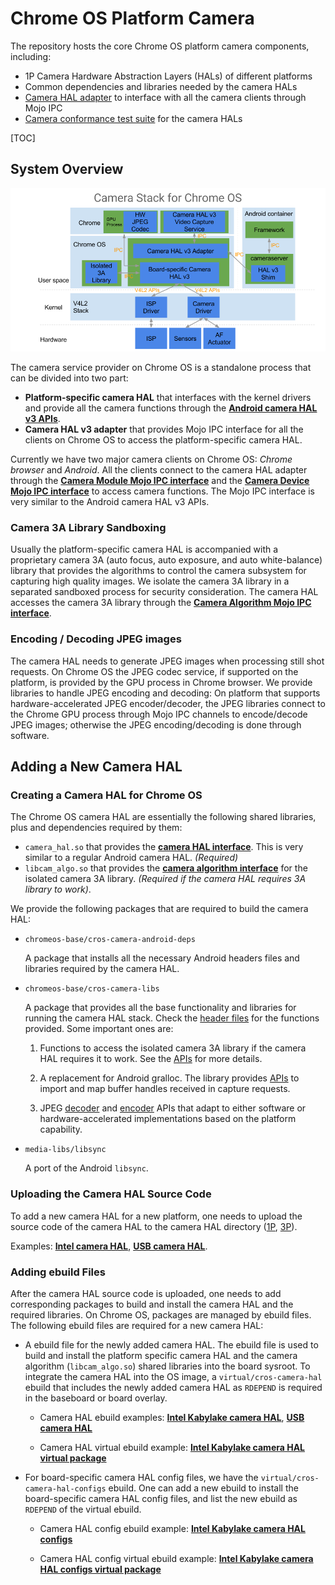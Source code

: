 # Chrome OS Platform Camera

The repository hosts the core Chrome OS platform camera components, including:

-   1P Camera Hardware Abstraction Layers (HALs) of different platforms
-   Common dependencies and libraries needed by the camera HALs
-   [Camera HAL adapter](hal_adapter) to interface with all the camera clients
    through Mojo IPC
-   [Camera conformance test suite](camera3_test) for the camera HALs

[TOC]

## System Overview

![Chrome OS camera stack](docs/images/cros_camera_stack.png)

The camera service provider on Chrome OS is a standalone process that can be
divided into two part:

-   **Platform-specific camera HAL** that interfaces with the kernel drivers and
    provide all the camera functions through the
    [**Android camera HAL v3 APIs**](android/header_files/include/hardware/libhardware/include/hardware/camera3.h).
-   **Camera HAL v3 adapter** that provides Mojo IPC interface for all the
    clients on Chrome OS to access the platform-specific camera HAL.

Currently we have two major camera clients on Chrome OS: _Chrome browser_ and
_Android_. All the clients connect to the camera HAL adapter through the
[**Camera Module Mojo IPC interface**](mojo/camera_common.mojom) and the
[**Camera Device Mojo IPC interface**](mojo/camera3.mojom) to access camera
functions. The Mojo IPC interface is very similar to the Android camera HAL v3
APIs.

### Camera 3A Library Sandboxing

Usually the platform-specific camera HAL is accompanied with a proprietary
camera 3A (auto focus, auto exposure, and auto white-balance) library that
provides the algorithms to control the camera subsystem for capturing high
quality images. We isolate the camera 3A library in a separated sandboxed
process for security consideration. The camera HAL accesses the camera 3A
library through the
[**Camera Algorithm Mojo IPC interface**](mojo/algorithm/camera_algorithm.mojom).

### Encoding / Decoding JPEG images

The camera HAL needs to generate JPEG images when processing still shot
requests. On Chrome OS the JPEG codec service, if supported on the platform, is
provided by the GPU process in Chrome browser. We provide libraries to handle
JPEG encoding and decoding: On platform that supports hardware-accelerated JPEG
encoder/decoder, the JPEG libraries connect to the Chrome GPU process through
Mojo IPC channels to encode/decode JPEG images; otherwise the JPEG
encoding/decoding is done through software.

## Adding a New Camera HAL

### Creating a Camera HAL for Chrome OS

The Chrome OS camera HAL are essentially the following shared libraries, plus
and dependencies required by them:

-   `camera_hal.so` that provides the
    [**camera HAL interface**](android/header_files/include/hardware/libhardware/include/hardware/camera_common.h).
    This is very similar to a regular Android camera HAL. _(Required)_
-   `libcam_algo.so` that provides the
    [**camera algorithm interface**](include/cros-camera/camera_algorithm.h) for
    the isolated camera 3A library. _(Required if the camera HAL requires 3A
    library to work)_.

We provide the following packages that are required to build the camera HAL:

-   `chromeos-base/cros-camera-android-deps`

    A package that installs all the necessary Android headers files and
    libraries required by the camera HAL.

-   `chromeos-base/cros-camera-libs`

    A package that provides all the base functionality and libraries for running
    the camera HAL stack. Check the [header files](include/cros-camera) for the
    functions provided. Some important ones are:

    1.  Functions to access the isolated camera 3A library if the camera HAL
        requires it to work. See the
        [APIs](include/cros-camera/camera_algorithm.h) for more details.

    2.  A replacement for Android gralloc. The library provides
        [APIs](include/cros-camera/camera_buffer_manager.h) to import and map
        buffer handles received in capture requests.

    3.  JPEG [decoder](include/cros-camera/jpeg_decode_accelerator.h) and
        [encoder](include/cros-camera/jpeg_encode_accelerator.h) APIs that adapt
        to either software or hardware-accelerated implementations based on the
        platform capability.

-   `media-libs/libsync`

    A port of the Android `libsync`.

### Uploading the Camera HAL Source Code

To add a new camera HAL for a new platform, one needs to upload the source code
of the camera HAL to the camera HAL directory ([1P](hal),
[3P](https://source.chromium.org/chromiumos/chromiumos/codesearch/+/main:src/platform/camera/hal/)).

Examples:
[**Intel camera HAL**](https://source.chromium.org/chromiumos/chromiumos/codesearch/+/main:src/platform/camera/hal/intel/),
[**USB camera HAL**](hal/usb).

### Adding ebuild Files

After the camera HAL source code is uploaded, one needs to add corresponding
packages to build and install the camera HAL and the required libraries. On
Chrome OS, packages are managed by ebuild files. The following ebuild files are
required for a new camera HAL:

-   A ebuild file for the newly added camera HAL. The ebuild file is used to
    build and install the platform specific camera HAL and the camera algorithm
    (`libcam_algo.so`) shared libraries into the board sysroot. To integrate the
    camera HAL into the OS image, a `virtual/cros-camera-hal` ebuild that
    includes the newly added camera HAL as `RDEPEND` is required in the
    baseboard or board overlay.

    -   Camera HAL ebuild examples: [**Intel Kabylake camera HAL**],
        [**USB camera HAL**]

    -   Camera HAL virtual ebuild example:
        [**Intel Kabylake camera HAL virtual package**]

-   For board-specific camera HAL config files, we have the
    `virtual/cros-camera-hal-configs` ebuild. One can add a new ebuild to
    install the board-specific camera HAL config files, and list the new ebuild
    as `RDEPEND` of the virtual ebuild.

    -   Camera HAL config ebuild example:
        [**Intel Kabylake camera HAL configs**]

    -   Camera HAL config virtual ebuild example:
        [**Intel Kabylake camera HAL configs virtual package**]

[**Intel Kabylake camera HAL**]: https://chromium.googlesource.com/chromiumos/overlays/board-overlays/+/HEAD/chipset-kbl/media-libs/cros-camera-hal-intel-ipu3/
[**USB camera HAL**]: https://chromium.googlesource.com/chromiumos/overlays/chromiumos-overlay/+/HEAD/media-libs/cros-camera-hal-usb/
[**Intel Kabylake camera HAL virtual package**]: https://chromium.googlesource.com/chromiumos/overlays/board-overlays/+/HEAD/baseboard-poppy/virtual/cros-camera-hal/
[**Intel Kabylake camera HAL configs**]: https://chromium.googlesource.com/chromiumos/overlays/board-overlays/+/HEAD/baseboard-poppy/media-libs/cros-camera-hal-configs-poppy/
[**Intel Kabylake camera HAL configs virtual package**]: https://chromium.googlesource.com/chromiumos/overlays/board-overlays/+/HEAD/baseboard-poppy/virtual/cros-camera-hal-configs/

